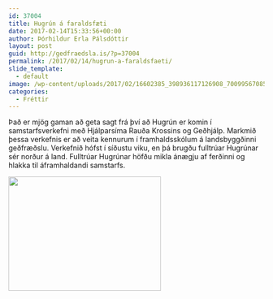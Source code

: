 ```yaml
---
id: 37004
title: Hugrún á faraldsfæti
date: 2017-02-14T15:33:56+00:00
author: Þórhildur Erla Pálsdóttir
layout: post
guid: http://gedfraedsla.is/?p=37004
permalink: /2017/02/14/hugrun-a-faraldsfaeti/
slide_template:
  - default
image: /wp-content/uploads/2017/02/16602385_398936117126908_7009956708569202833_o.jpg
categories:
  - Fréttir
---
```

Það er mjög gaman að geta sagt frá því að Hugrún er komin í samstarfsverkefni með Hjálparsíma Rauða Krossins og Geðhjálp. Markmið þessa verkefnis er að veita kennurum í framhaldsskólum á landsbyggðinni geðfræðslu. Verkefnið hófst í síðustu viku, en þá brugðu fulltrúar Hugrúnar sér norður á land. Fulltrúar Hugrúnar höfðu mikla ánægju af ferðinni og hlakka til áframhaldandi samstarfs.

<img class="aligncenter wp-image-37007 size-medium" src="http://gedfraedsla.is/wp-content/uploads/2017/02/16665234_398936230460230_389270016096000722_o-300x225.jpg" width="300" height="225" srcset="http://gedfraedsla.is/wp-content/uploads/2017/02/16665234_398936230460230_389270016096000722_o-300x225.jpg 300w, http://gedfraedsla.is/wp-content/uploads/2017/02/16665234_398936230460230_389270016096000722_o-768x576.jpg 768w, http://gedfraedsla.is/wp-content/uploads/2017/02/16665234_398936230460230_389270016096000722_o-1024x768.jpg 1024w" sizes="(max-width: 300px) 100vw, 300px" />